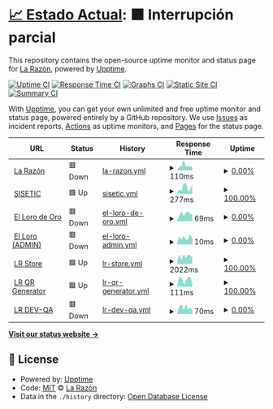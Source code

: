 # [📈 Estado Actual](https://udweb.la-razon.com): <!--live status--> **🟧 Interrupción parcial**

This repository contains the open-source uptime monitor and status page for [La Razón](www.la-razon.com), powered by [Upptime](https://github.com/upptime/upptime).

[![Uptime CI](https://github.com/la-razonbo/udweb/workflows/Uptime%20CI/badge.svg)](https://github.com/la-razonbo/udweb/actions?query=workflow%3A%22Uptime+CI%22)
[![Response Time CI](https://github.com/la-razonbo/udweb/workflows/Response%20Time%20CI/badge.svg)](https://github.com/la-razonbo/udweb/actions?query=workflow%3A%22Response+Time+CI%22)
[![Graphs CI](https://github.com/la-razonbo/udweb/workflows/Graphs%20CI/badge.svg)](https://github.com/la-razonbo/udweb/actions?query=workflow%3A%22Graphs+CI%22)
[![Static Site CI](https://github.com/la-razonbo/udweb/workflows/Static%20Site%20CI/badge.svg)](https://github.com/la-razonbo/udweb/actions?query=workflow%3A%22Static+Site+CI%22)
[![Summary CI](https://github.com/la-razonbo/udweb/workflows/Summary%20CI/badge.svg)](https://github.com/la-razonbo/udweb/actions?query=workflow%3A%22Summary+CI%22)

With [Upptime](https://upptime.js.org), you can get your own unlimited and free uptime monitor and status page, powered entirely by a GitHub repository. We use [Issues](https://github.com/la-razonbo/udweb/issues) as incident reports, [Actions](https://github.com/la-razonbo/udweb/actions) as uptime monitors, and [Pages](https://udweb.la-razon.com) for the status page.

<!--start: status pages-->
<!-- This summary is generated by Upptime (https://github.com/upptime/upptime) -->
<!-- Do not edit this manually, your changes will be overwritten -->
<!-- prettier-ignore -->
| URL | Status | History | Response Time | Uptime |
| --- | ------ | ------- | ------------- | ------ |
| <img alt="" src="https://cdn.jsdelivr.net/gh/la-razonbo/udweb@master/assets/lr-icon.svg" height="13"> [La Razón](https://www.la-razon.com) | 🟥 Down | [la-razon.yml](https://github.com/la-razonbo/udweb/commits/HEAD/history/la-razon.yml) | <details><summary><img alt="Response time graph" src="./graphs/la-razon/response-time-week.png" height="20"> 110ms</summary><br><a href="https://udweb.la-razon.com/history/la-razon"><img alt="Response time 257" src="https://img.shields.io/endpoint?url=https%3A%2F%2Fraw.githubusercontent.com%2Fla-razonbo%2Fudweb%2FHEAD%2Fapi%2Fla-razon%2Fresponse-time.json"></a><br><a href="https://udweb.la-razon.com/history/la-razon"><img alt="24-hour response time 32" src="https://img.shields.io/endpoint?url=https%3A%2F%2Fraw.githubusercontent.com%2Fla-razonbo%2Fudweb%2FHEAD%2Fapi%2Fla-razon%2Fresponse-time-day.json"></a><br><a href="https://udweb.la-razon.com/history/la-razon"><img alt="7-day response time 110" src="https://img.shields.io/endpoint?url=https%3A%2F%2Fraw.githubusercontent.com%2Fla-razonbo%2Fudweb%2FHEAD%2Fapi%2Fla-razon%2Fresponse-time-week.json"></a><br><a href="https://udweb.la-razon.com/history/la-razon"><img alt="30-day response time 88" src="https://img.shields.io/endpoint?url=https%3A%2F%2Fraw.githubusercontent.com%2Fla-razonbo%2Fudweb%2FHEAD%2Fapi%2Fla-razon%2Fresponse-time-month.json"></a><br><a href="https://udweb.la-razon.com/history/la-razon"><img alt="1-year response time 92" src="https://img.shields.io/endpoint?url=https%3A%2F%2Fraw.githubusercontent.com%2Fla-razonbo%2Fudweb%2FHEAD%2Fapi%2Fla-razon%2Fresponse-time-year.json"></a></details> | <details><summary><a href="https://udweb.la-razon.com/history/la-razon">0.00%</a></summary><a href="https://udweb.la-razon.com/history/la-razon"><img alt="All-time uptime 76.87%" src="https://img.shields.io/endpoint?url=https%3A%2F%2Fraw.githubusercontent.com%2Fla-razonbo%2Fudweb%2FHEAD%2Fapi%2Fla-razon%2Fuptime.json"></a><br><a href="https://udweb.la-razon.com/history/la-razon"><img alt="24-hour uptime 0.00%" src="https://img.shields.io/endpoint?url=https%3A%2F%2Fraw.githubusercontent.com%2Fla-razonbo%2Fudweb%2FHEAD%2Fapi%2Fla-razon%2Fuptime-day.json"></a><br><a href="https://udweb.la-razon.com/history/la-razon"><img alt="7-day uptime 0.00%" src="https://img.shields.io/endpoint?url=https%3A%2F%2Fraw.githubusercontent.com%2Fla-razonbo%2Fudweb%2FHEAD%2Fapi%2Fla-razon%2Fuptime-week.json"></a><br><a href="https://udweb.la-razon.com/history/la-razon"><img alt="30-day uptime 1.38%" src="https://img.shields.io/endpoint?url=https%3A%2F%2Fraw.githubusercontent.com%2Fla-razonbo%2Fudweb%2FHEAD%2Fapi%2Fla-razon%2Fuptime-month.json"></a><br><a href="https://udweb.la-razon.com/history/la-razon"><img alt="1-year uptime 57.51%" src="https://img.shields.io/endpoint?url=https%3A%2F%2Fraw.githubusercontent.com%2Fla-razonbo%2Fudweb%2FHEAD%2Fapi%2Fla-razon%2Fuptime-year.json"></a></details>
| <img alt="" src="https://cdn.jsdelivr.net/gh/la-razonbo/udweb@master/assets/lr-icon.svg" height="13"> [SISETIC](https://larazon.sisetic.com) | 🟩 Up | [sisetic.yml](https://github.com/la-razonbo/udweb/commits/HEAD/history/sisetic.yml) | <details><summary><img alt="Response time graph" src="./graphs/sisetic/response-time-week.png" height="20"> 277ms</summary><br><a href="https://udweb.la-razon.com/history/sisetic"><img alt="Response time 292" src="https://img.shields.io/endpoint?url=https%3A%2F%2Fraw.githubusercontent.com%2Fla-razonbo%2Fudweb%2FHEAD%2Fapi%2Fsisetic%2Fresponse-time.json"></a><br><a href="https://udweb.la-razon.com/history/sisetic"><img alt="24-hour response time 393" src="https://img.shields.io/endpoint?url=https%3A%2F%2Fraw.githubusercontent.com%2Fla-razonbo%2Fudweb%2FHEAD%2Fapi%2Fsisetic%2Fresponse-time-day.json"></a><br><a href="https://udweb.la-razon.com/history/sisetic"><img alt="7-day response time 277" src="https://img.shields.io/endpoint?url=https%3A%2F%2Fraw.githubusercontent.com%2Fla-razonbo%2Fudweb%2FHEAD%2Fapi%2Fsisetic%2Fresponse-time-week.json"></a><br><a href="https://udweb.la-razon.com/history/sisetic"><img alt="30-day response time 292" src="https://img.shields.io/endpoint?url=https%3A%2F%2Fraw.githubusercontent.com%2Fla-razonbo%2Fudweb%2FHEAD%2Fapi%2Fsisetic%2Fresponse-time-month.json"></a><br><a href="https://udweb.la-razon.com/history/sisetic"><img alt="1-year response time 292" src="https://img.shields.io/endpoint?url=https%3A%2F%2Fraw.githubusercontent.com%2Fla-razonbo%2Fudweb%2FHEAD%2Fapi%2Fsisetic%2Fresponse-time-year.json"></a></details> | <details><summary><a href="https://udweb.la-razon.com/history/sisetic">100.00%</a></summary><a href="https://udweb.la-razon.com/history/sisetic"><img alt="All-time uptime 99.85%" src="https://img.shields.io/endpoint?url=https%3A%2F%2Fraw.githubusercontent.com%2Fla-razonbo%2Fudweb%2FHEAD%2Fapi%2Fsisetic%2Fuptime.json"></a><br><a href="https://udweb.la-razon.com/history/sisetic"><img alt="24-hour uptime 100.00%" src="https://img.shields.io/endpoint?url=https%3A%2F%2Fraw.githubusercontent.com%2Fla-razonbo%2Fudweb%2FHEAD%2Fapi%2Fsisetic%2Fuptime-day.json"></a><br><a href="https://udweb.la-razon.com/history/sisetic"><img alt="7-day uptime 100.00%" src="https://img.shields.io/endpoint?url=https%3A%2F%2Fraw.githubusercontent.com%2Fla-razonbo%2Fudweb%2FHEAD%2Fapi%2Fsisetic%2Fuptime-week.json"></a><br><a href="https://udweb.la-razon.com/history/sisetic"><img alt="30-day uptime 100.00%" src="https://img.shields.io/endpoint?url=https%3A%2F%2Fraw.githubusercontent.com%2Fla-razonbo%2Fudweb%2FHEAD%2Fapi%2Fsisetic%2Fuptime-month.json"></a><br><a href="https://udweb.la-razon.com/history/sisetic"><img alt="1-year uptime 99.85%" src="https://img.shields.io/endpoint?url=https%3A%2F%2Fraw.githubusercontent.com%2Fla-razonbo%2Fudweb%2FHEAD%2Fapi%2Fsisetic%2Fuptime-year.json"></a></details>
| <img alt="" src="https://lorodeoro.la-razon.com/img/logo/favicon.png" height="13"> [El Loro de Oro](https://lorodeoro.la-razon.com) | 🟥 Down | [el-loro-de-oro.yml](https://github.com/la-razonbo/udweb/commits/HEAD/history/el-loro-de-oro.yml) | <details><summary><img alt="Response time graph" src="./graphs/el-loro-de-oro/response-time-week.png" height="20"> 69ms</summary><br><a href="https://udweb.la-razon.com/history/el-loro-de-oro"><img alt="Response time 567" src="https://img.shields.io/endpoint?url=https%3A%2F%2Fraw.githubusercontent.com%2Fla-razonbo%2Fudweb%2FHEAD%2Fapi%2Fel-loro-de-oro%2Fresponse-time.json"></a><br><a href="https://udweb.la-razon.com/history/el-loro-de-oro"><img alt="24-hour response time 67" src="https://img.shields.io/endpoint?url=https%3A%2F%2Fraw.githubusercontent.com%2Fla-razonbo%2Fudweb%2FHEAD%2Fapi%2Fel-loro-de-oro%2Fresponse-time-day.json"></a><br><a href="https://udweb.la-razon.com/history/el-loro-de-oro"><img alt="7-day response time 69" src="https://img.shields.io/endpoint?url=https%3A%2F%2Fraw.githubusercontent.com%2Fla-razonbo%2Fudweb%2FHEAD%2Fapi%2Fel-loro-de-oro%2Fresponse-time-week.json"></a><br><a href="https://udweb.la-razon.com/history/el-loro-de-oro"><img alt="30-day response time 74" src="https://img.shields.io/endpoint?url=https%3A%2F%2Fraw.githubusercontent.com%2Fla-razonbo%2Fudweb%2FHEAD%2Fapi%2Fel-loro-de-oro%2Fresponse-time-month.json"></a><br><a href="https://udweb.la-razon.com/history/el-loro-de-oro"><img alt="1-year response time 260" src="https://img.shields.io/endpoint?url=https%3A%2F%2Fraw.githubusercontent.com%2Fla-razonbo%2Fudweb%2FHEAD%2Fapi%2Fel-loro-de-oro%2Fresponse-time-year.json"></a></details> | <details><summary><a href="https://udweb.la-razon.com/history/el-loro-de-oro">0.00%</a></summary><a href="https://udweb.la-razon.com/history/el-loro-de-oro"><img alt="All-time uptime 76.81%" src="https://img.shields.io/endpoint?url=https%3A%2F%2Fraw.githubusercontent.com%2Fla-razonbo%2Fudweb%2FHEAD%2Fapi%2Fel-loro-de-oro%2Fuptime.json"></a><br><a href="https://udweb.la-razon.com/history/el-loro-de-oro"><img alt="24-hour uptime 0.00%" src="https://img.shields.io/endpoint?url=https%3A%2F%2Fraw.githubusercontent.com%2Fla-razonbo%2Fudweb%2FHEAD%2Fapi%2Fel-loro-de-oro%2Fuptime-day.json"></a><br><a href="https://udweb.la-razon.com/history/el-loro-de-oro"><img alt="7-day uptime 0.00%" src="https://img.shields.io/endpoint?url=https%3A%2F%2Fraw.githubusercontent.com%2Fla-razonbo%2Fudweb%2FHEAD%2Fapi%2Fel-loro-de-oro%2Fuptime-week.json"></a><br><a href="https://udweb.la-razon.com/history/el-loro-de-oro"><img alt="30-day uptime 1.38%" src="https://img.shields.io/endpoint?url=https%3A%2F%2Fraw.githubusercontent.com%2Fla-razonbo%2Fudweb%2FHEAD%2Fapi%2Fel-loro-de-oro%2Fuptime-month.json"></a><br><a href="https://udweb.la-razon.com/history/el-loro-de-oro"><img alt="1-year uptime 57.51%" src="https://img.shields.io/endpoint?url=https%3A%2F%2Fraw.githubusercontent.com%2Fla-razonbo%2Fudweb%2FHEAD%2Fapi%2Fel-loro-de-oro%2Fuptime-year.json"></a></details>
| <img alt="" src="https://lorodeoro.la-razon.com/img/logo/favicon.png" height="13"> [El Loro (ADMIN)](https://lorodeoro.la-razon.com/admin) | 🟥 Down | [el-loro-admin.yml](https://github.com/la-razonbo/udweb/commits/HEAD/history/el-loro-admin.yml) | <details><summary><img alt="Response time graph" src="./graphs/el-loro-admin/response-time-week.png" height="20"> 10ms</summary><br><a href="https://udweb.la-razon.com/history/el-loro-admin"><img alt="Response time 214" src="https://img.shields.io/endpoint?url=https%3A%2F%2Fraw.githubusercontent.com%2Fla-razonbo%2Fudweb%2FHEAD%2Fapi%2Fel-loro-admin%2Fresponse-time.json"></a><br><a href="https://udweb.la-razon.com/history/el-loro-admin"><img alt="24-hour response time 9" src="https://img.shields.io/endpoint?url=https%3A%2F%2Fraw.githubusercontent.com%2Fla-razonbo%2Fudweb%2FHEAD%2Fapi%2Fel-loro-admin%2Fresponse-time-day.json"></a><br><a href="https://udweb.la-razon.com/history/el-loro-admin"><img alt="7-day response time 10" src="https://img.shields.io/endpoint?url=https%3A%2F%2Fraw.githubusercontent.com%2Fla-razonbo%2Fudweb%2FHEAD%2Fapi%2Fel-loro-admin%2Fresponse-time-week.json"></a><br><a href="https://udweb.la-razon.com/history/el-loro-admin"><img alt="30-day response time 10" src="https://img.shields.io/endpoint?url=https%3A%2F%2Fraw.githubusercontent.com%2Fla-razonbo%2Fudweb%2FHEAD%2Fapi%2Fel-loro-admin%2Fresponse-time-month.json"></a><br><a href="https://udweb.la-razon.com/history/el-loro-admin"><img alt="1-year response time 214" src="https://img.shields.io/endpoint?url=https%3A%2F%2Fraw.githubusercontent.com%2Fla-razonbo%2Fudweb%2FHEAD%2Fapi%2Fel-loro-admin%2Fresponse-time-year.json"></a></details> | <details><summary><a href="https://udweb.la-razon.com/history/el-loro-admin">0.00%</a></summary><a href="https://udweb.la-razon.com/history/el-loro-admin"><img alt="All-time uptime 5.21%" src="https://img.shields.io/endpoint?url=https%3A%2F%2Fraw.githubusercontent.com%2Fla-razonbo%2Fudweb%2FHEAD%2Fapi%2Fel-loro-admin%2Fuptime.json"></a><br><a href="https://udweb.la-razon.com/history/el-loro-admin"><img alt="24-hour uptime 0.00%" src="https://img.shields.io/endpoint?url=https%3A%2F%2Fraw.githubusercontent.com%2Fla-razonbo%2Fudweb%2FHEAD%2Fapi%2Fel-loro-admin%2Fuptime-day.json"></a><br><a href="https://udweb.la-razon.com/history/el-loro-admin"><img alt="7-day uptime 0.00%" src="https://img.shields.io/endpoint?url=https%3A%2F%2Fraw.githubusercontent.com%2Fla-razonbo%2Fudweb%2FHEAD%2Fapi%2Fel-loro-admin%2Fuptime-week.json"></a><br><a href="https://udweb.la-razon.com/history/el-loro-admin"><img alt="30-day uptime 1.38%" src="https://img.shields.io/endpoint?url=https%3A%2F%2Fraw.githubusercontent.com%2Fla-razonbo%2Fudweb%2FHEAD%2Fapi%2Fel-loro-admin%2Fuptime-month.json"></a><br><a href="https://udweb.la-razon.com/history/el-loro-admin"><img alt="1-year uptime 5.21%" src="https://img.shields.io/endpoint?url=https%3A%2F%2Fraw.githubusercontent.com%2Fla-razonbo%2Fudweb%2FHEAD%2Fapi%2Fel-loro-admin%2Fuptime-year.json"></a></details>
| <img alt="" src="https://icons.duckduckgo.com/ip3/la-razon.ventas.com.bo.ico" height="13"> [LR Store](https://la-razon.ventas.com.bo) | 🟩 Up | [lr-store.yml](https://github.com/la-razonbo/udweb/commits/HEAD/history/lr-store.yml) | <details><summary><img alt="Response time graph" src="./graphs/lr-store/response-time-week.png" height="20"> 2022ms</summary><br><a href="https://udweb.la-razon.com/history/lr-store"><img alt="Response time 1591" src="https://img.shields.io/endpoint?url=https%3A%2F%2Fraw.githubusercontent.com%2Fla-razonbo%2Fudweb%2FHEAD%2Fapi%2Flr-store%2Fresponse-time.json"></a><br><a href="https://udweb.la-razon.com/history/lr-store"><img alt="24-hour response time 1922" src="https://img.shields.io/endpoint?url=https%3A%2F%2Fraw.githubusercontent.com%2Fla-razonbo%2Fudweb%2FHEAD%2Fapi%2Flr-store%2Fresponse-time-day.json"></a><br><a href="https://udweb.la-razon.com/history/lr-store"><img alt="7-day response time 2022" src="https://img.shields.io/endpoint?url=https%3A%2F%2Fraw.githubusercontent.com%2Fla-razonbo%2Fudweb%2FHEAD%2Fapi%2Flr-store%2Fresponse-time-week.json"></a><br><a href="https://udweb.la-razon.com/history/lr-store"><img alt="30-day response time 2037" src="https://img.shields.io/endpoint?url=https%3A%2F%2Fraw.githubusercontent.com%2Fla-razonbo%2Fudweb%2FHEAD%2Fapi%2Flr-store%2Fresponse-time-month.json"></a><br><a href="https://udweb.la-razon.com/history/lr-store"><img alt="1-year response time 2224" src="https://img.shields.io/endpoint?url=https%3A%2F%2Fraw.githubusercontent.com%2Fla-razonbo%2Fudweb%2FHEAD%2Fapi%2Flr-store%2Fresponse-time-year.json"></a></details> | <details><summary><a href="https://udweb.la-razon.com/history/lr-store">100.00%</a></summary><a href="https://udweb.la-razon.com/history/lr-store"><img alt="All-time uptime 99.62%" src="https://img.shields.io/endpoint?url=https%3A%2F%2Fraw.githubusercontent.com%2Fla-razonbo%2Fudweb%2FHEAD%2Fapi%2Flr-store%2Fuptime.json"></a><br><a href="https://udweb.la-razon.com/history/lr-store"><img alt="24-hour uptime 100.00%" src="https://img.shields.io/endpoint?url=https%3A%2F%2Fraw.githubusercontent.com%2Fla-razonbo%2Fudweb%2FHEAD%2Fapi%2Flr-store%2Fuptime-day.json"></a><br><a href="https://udweb.la-razon.com/history/lr-store"><img alt="7-day uptime 100.00%" src="https://img.shields.io/endpoint?url=https%3A%2F%2Fraw.githubusercontent.com%2Fla-razonbo%2Fudweb%2FHEAD%2Fapi%2Flr-store%2Fuptime-week.json"></a><br><a href="https://udweb.la-razon.com/history/lr-store"><img alt="30-day uptime 100.00%" src="https://img.shields.io/endpoint?url=https%3A%2F%2Fraw.githubusercontent.com%2Fla-razonbo%2Fudweb%2FHEAD%2Fapi%2Flr-store%2Fuptime-month.json"></a><br><a href="https://udweb.la-razon.com/history/lr-store"><img alt="1-year uptime 99.71%" src="https://img.shields.io/endpoint?url=https%3A%2F%2Fraw.githubusercontent.com%2Fla-razonbo%2Fudweb%2FHEAD%2Fapi%2Flr-store%2Fuptime-year.json"></a></details>
| <img alt="" src="https://icons.duckduckgo.com/ip3/qr.la-razon.com.ico" height="13"> [LR QR Generator](https://qr.la-razon.com) | 🟩 Up | [lr-qr-generator.yml](https://github.com/la-razonbo/udweb/commits/HEAD/history/lr-qr-generator.yml) | <details><summary><img alt="Response time graph" src="./graphs/lr-qr-generator/response-time-week.png" height="20"> 111ms</summary><br><a href="https://udweb.la-razon.com/history/lr-qr-generator"><img alt="Response time 135" src="https://img.shields.io/endpoint?url=https%3A%2F%2Fraw.githubusercontent.com%2Fla-razonbo%2Fudweb%2FHEAD%2Fapi%2Flr-qr-generator%2Fresponse-time.json"></a><br><a href="https://udweb.la-razon.com/history/lr-qr-generator"><img alt="24-hour response time 51" src="https://img.shields.io/endpoint?url=https%3A%2F%2Fraw.githubusercontent.com%2Fla-razonbo%2Fudweb%2FHEAD%2Fapi%2Flr-qr-generator%2Fresponse-time-day.json"></a><br><a href="https://udweb.la-razon.com/history/lr-qr-generator"><img alt="7-day response time 111" src="https://img.shields.io/endpoint?url=https%3A%2F%2Fraw.githubusercontent.com%2Fla-razonbo%2Fudweb%2FHEAD%2Fapi%2Flr-qr-generator%2Fresponse-time-week.json"></a><br><a href="https://udweb.la-razon.com/history/lr-qr-generator"><img alt="30-day response time 120" src="https://img.shields.io/endpoint?url=https%3A%2F%2Fraw.githubusercontent.com%2Fla-razonbo%2Fudweb%2FHEAD%2Fapi%2Flr-qr-generator%2Fresponse-time-month.json"></a><br><a href="https://udweb.la-razon.com/history/lr-qr-generator"><img alt="1-year response time 132" src="https://img.shields.io/endpoint?url=https%3A%2F%2Fraw.githubusercontent.com%2Fla-razonbo%2Fudweb%2FHEAD%2Fapi%2Flr-qr-generator%2Fresponse-time-year.json"></a></details> | <details><summary><a href="https://udweb.la-razon.com/history/lr-qr-generator">100.00%</a></summary><a href="https://udweb.la-razon.com/history/lr-qr-generator"><img alt="All-time uptime 100.00%" src="https://img.shields.io/endpoint?url=https%3A%2F%2Fraw.githubusercontent.com%2Fla-razonbo%2Fudweb%2FHEAD%2Fapi%2Flr-qr-generator%2Fuptime.json"></a><br><a href="https://udweb.la-razon.com/history/lr-qr-generator"><img alt="24-hour uptime 100.00%" src="https://img.shields.io/endpoint?url=https%3A%2F%2Fraw.githubusercontent.com%2Fla-razonbo%2Fudweb%2FHEAD%2Fapi%2Flr-qr-generator%2Fuptime-day.json"></a><br><a href="https://udweb.la-razon.com/history/lr-qr-generator"><img alt="7-day uptime 100.00%" src="https://img.shields.io/endpoint?url=https%3A%2F%2Fraw.githubusercontent.com%2Fla-razonbo%2Fudweb%2FHEAD%2Fapi%2Flr-qr-generator%2Fuptime-week.json"></a><br><a href="https://udweb.la-razon.com/history/lr-qr-generator"><img alt="30-day uptime 100.00%" src="https://img.shields.io/endpoint?url=https%3A%2F%2Fraw.githubusercontent.com%2Fla-razonbo%2Fudweb%2FHEAD%2Fapi%2Flr-qr-generator%2Fuptime-month.json"></a><br><a href="https://udweb.la-razon.com/history/lr-qr-generator"><img alt="1-year uptime 100.00%" src="https://img.shields.io/endpoint?url=https%3A%2F%2Fraw.githubusercontent.com%2Fla-razonbo%2Fudweb%2FHEAD%2Fapi%2Flr-qr-generator%2Fuptime-year.json"></a></details>
| <img alt="" src="https://cdn.jsdelivr.net/gh/la-razonbo/udweb@master/assets/lr-icon.svg" height="13"> [LR DEV-QA](https://dev-qa.la-razon.com) | 🟥 Down | [lr-dev-qa.yml](https://github.com/la-razonbo/udweb/commits/HEAD/history/lr-dev-qa.yml) | <details><summary><img alt="Response time graph" src="./graphs/lr-dev-qa/response-time-week.png" height="20"> 70ms</summary><br><a href="https://udweb.la-razon.com/history/lr-dev-qa"><img alt="Response time 115" src="https://img.shields.io/endpoint?url=https%3A%2F%2Fraw.githubusercontent.com%2Fla-razonbo%2Fudweb%2FHEAD%2Fapi%2Flr-dev-qa%2Fresponse-time.json"></a><br><a href="https://udweb.la-razon.com/history/lr-dev-qa"><img alt="24-hour response time 55" src="https://img.shields.io/endpoint?url=https%3A%2F%2Fraw.githubusercontent.com%2Fla-razonbo%2Fudweb%2FHEAD%2Fapi%2Flr-dev-qa%2Fresponse-time-day.json"></a><br><a href="https://udweb.la-razon.com/history/lr-dev-qa"><img alt="7-day response time 70" src="https://img.shields.io/endpoint?url=https%3A%2F%2Fraw.githubusercontent.com%2Fla-razonbo%2Fudweb%2FHEAD%2Fapi%2Flr-dev-qa%2Fresponse-time-week.json"></a><br><a href="https://udweb.la-razon.com/history/lr-dev-qa"><img alt="30-day response time 67" src="https://img.shields.io/endpoint?url=https%3A%2F%2Fraw.githubusercontent.com%2Fla-razonbo%2Fudweb%2FHEAD%2Fapi%2Flr-dev-qa%2Fresponse-time-month.json"></a><br><a href="https://udweb.la-razon.com/history/lr-dev-qa"><img alt="1-year response time 115" src="https://img.shields.io/endpoint?url=https%3A%2F%2Fraw.githubusercontent.com%2Fla-razonbo%2Fudweb%2FHEAD%2Fapi%2Flr-dev-qa%2Fresponse-time-year.json"></a></details> | <details><summary><a href="https://udweb.la-razon.com/history/lr-dev-qa">0.00%</a></summary><a href="https://udweb.la-razon.com/history/lr-dev-qa"><img alt="All-time uptime 2.17%" src="https://img.shields.io/endpoint?url=https%3A%2F%2Fraw.githubusercontent.com%2Fla-razonbo%2Fudweb%2FHEAD%2Fapi%2Flr-dev-qa%2Fuptime.json"></a><br><a href="https://udweb.la-razon.com/history/lr-dev-qa"><img alt="24-hour uptime 0.00%" src="https://img.shields.io/endpoint?url=https%3A%2F%2Fraw.githubusercontent.com%2Fla-razonbo%2Fudweb%2FHEAD%2Fapi%2Flr-dev-qa%2Fuptime-day.json"></a><br><a href="https://udweb.la-razon.com/history/lr-dev-qa"><img alt="7-day uptime 0.00%" src="https://img.shields.io/endpoint?url=https%3A%2F%2Fraw.githubusercontent.com%2Fla-razonbo%2Fudweb%2FHEAD%2Fapi%2Flr-dev-qa%2Fuptime-week.json"></a><br><a href="https://udweb.la-razon.com/history/lr-dev-qa"><img alt="30-day uptime 1.38%" src="https://img.shields.io/endpoint?url=https%3A%2F%2Fraw.githubusercontent.com%2Fla-razonbo%2Fudweb%2FHEAD%2Fapi%2Flr-dev-qa%2Fuptime-month.json"></a><br><a href="https://udweb.la-razon.com/history/lr-dev-qa"><img alt="1-year uptime 2.17%" src="https://img.shields.io/endpoint?url=https%3A%2F%2Fraw.githubusercontent.com%2Fla-razonbo%2Fudweb%2FHEAD%2Fapi%2Flr-dev-qa%2Fuptime-year.json"></a></details>

<!--end: status pages-->

[**Visit our status website →**](https://udweb.la-razon.com)

## 📄 License

- Powered by: [Upptime](https://github.com/upptime/upptime)
- Code: [MIT](./LICENSE) © [La Razón](www.la-razon.com)
- Data in the `./history` directory: [Open Database License](https://opendatacommons.org/licenses/odbl/1-0/)
